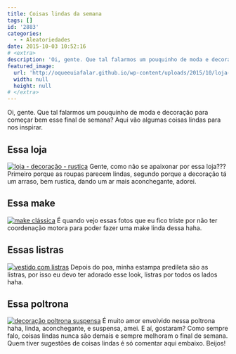 ```yaml
---
title: Coisas lindas da semana
tags: []
id: '2883'
categories:
  - - Aleatoriedades
date: 2015-10-03 10:52:16
# <extra>
description: 'Oi, gente. Que tal falarmos um pouquinho de moda e decoração para começar bem esse final de semana? Aqui vão algumas coisas lindas para nos inspirar. Essa loja Gente, como não se apaixonar por essa loja??? Primeiro porque as roupas parecem lindas, segundo porque a decoração tá um arraso, bem rustica, dando um ar mais aconchegante, adorei. Essa make É quando vejo essas fotos que eu fico triste por não ter coordenação motora para poder fazer uma make linda dessa haha. Essas listras Depois do poa, minha estampa predileta são as listras, por isso eu devo ter adorado esse look, listras por todos os lados haha. Essa poltrona É muito amor envolvido nessa poltrona haha, linda, aconchegante, e suspensa, amei. E aí, gostaram? Como sempre falo, coisas lindas nunca são demais e sempre melhoram o final de semana. Quem tiver &hellip;'
featured_image: 
  url: 'http://oqueeuiafalar.github.io/wp-content/uploads/2015/10/loja-rustica-decoração-683x1024.jpg'
  width: null
  height: null
# </extra>
---
```


Oi, gente. Que tal falarmos um pouquinho de moda e decoração para começar bem esse final de semana? Aqui vão algumas coisas lindas para nos inspirar.

## Essa loja

[![loja - decoração - rustica ](/wp-content/uploads/2015/10/loja-rustica-decoração-683x1024.jpg)](/wp-content/uploads/2015/10/loja-rustica-decoração.jpg) Gente, como não se apaixonar por essa loja??? Primeiro porque as roupas parecem lindas, segundo porque a decoração tá um arraso, bem rustica, dando um ar mais aconchegante, adorei.

## Essa make

[![make clássica ](/wp-content/uploads/2015/10/6a219a834fb6fa1f02a6987a6459a09a-683x1024.jpg)](/wp-content/uploads/2015/10/6a219a834fb6fa1f02a6987a6459a09a.jpg) É quando vejo essas fotos que eu fico triste por não ter coordenação motora para poder fazer uma make linda dessa haha.

## Essas listras

[![vestido com listras](/wp-content/uploads/2015/10/vestido-listrado-look-683x1024.jpg)](/wp-content/uploads/2015/10/vestido-listrado-look.jpg) Depois do poa, minha estampa predileta são as listras, por isso eu devo ter adorado esse look, listras por todos os lados haha.

## Essa poltrona

[![decoração poltrona suspensa](/wp-content/uploads/2015/10/decoração-poltrona-suspensa-692x1024.jpg)](/wp-content/uploads/2015/10/decoração-poltrona-suspensa.jpg) É muito amor envolvido nessa poltrona haha, linda, aconchegante, e suspensa, amei. E aí, gostaram? Como sempre falo, coisas lindas nunca são demais e sempre melhoram o final de semana. Quem tiver sugestões de coisas lindas é só comentar aqui embaixo. Beijos!
